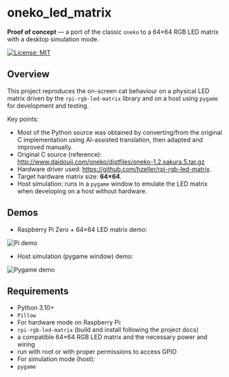 # oneko_led_matrix


**Proof of concept** — a port of the classic `oneko` to a 64×64 RGB LED matrix with a desktop simulation mode.


[![License: MIT](https://img.shields.io/badge/License-MIT-blue.svg)](./LICENSE)


## Overview


This project reproduces the on-screen cat behaviour on a physical LED matrix driven by the `rpi-rgb-led-matrix` library and on a host using `pygame` for development and testing.


Key points:
- Most of the Python source was obtained by converting/from the original C implementation using AI-assisted translation, then adapted and improved manually.
- Original C source (reference): http://www.daidouji.com/oneko/distfiles/oneko-1.2.sakura.5.tar.gz
- Hardware driver used: https://github.com/hzeller/rpi-rgb-led-matrix.
- Target hardware matrix size: **64×64**.
- Host simulation: runs in a `pygame` window to emulate the LED matrix when developing on a host without hardware.




## Demos


- Raspberry Pi Zero + 64×64 LED matrix demo:


![Pi demo](docs/pi_demo.gif)


- Host simulation (pygame window) demo:


![Pygame demo](docs/pygame_demo.gif)




## Requirements


- Python 3.10+
- `Pillow`
- For hardware mode on Raspberry Pi:
- `rpi-rgb-led-matrix` (build and install following the project docs)
- a compatible 64×64 RGB LED matrix and the necessary power and wiring
- run with root or with proper permissions to access GPIO
- For simulation mode (host):
- `pygame`
